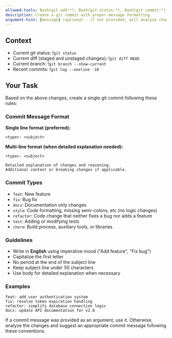```yaml
---
allowed-tools: Bash(git add:*), Bash(git status:*), Bash(git commit:*), Bash(git diff:*), Bash(git log:*)
description: Create a git commit with proper message formatting
argument-hint: [message] (optional - if not provided, will analyze changes and suggest)
---
```


## Context

- Current git status: !`git status`
- Current diff (staged and unstaged changes): !`git diff HEAD`
- Current branch: !`git branch --show-current`
- Recent commits: !`git log --oneline -10`

## Your Task

Based on the above changes, create a single git commit following these rules:

### Commit Message Format

**Single line format (preferred):**

```
<type>: <subject>
```

**Multi-line format (when detailed explanation needed):**

```
<type>: <subject>

Detailed explanation of changes and reasoning.
Additional context or breaking changes if applicable.
```

### Commit Types

- `feat`: New feature
- `fix`: Bug fix
- `docs`: Documentation only changes
- `style`: Code formatting, missing semi-colons, etc (no logic changes)
- `refactor`: Code change that neither fixes a bug nor adds a feature
- `test`: Adding or modifying tests
- `chore`: Build process, auxiliary tools, or libraries

### Guidelines

- Write in **English** using imperative mood ("Add feature", "Fix bug")
- Capitalize the first letter
- No period at the end of the subject line
- Keep subject line under 50 characters
- Use body for detailed explanation when necessary

### Examples

```
feat: add user authentication system
fix: resolve token expiration handling
refactor: simplify database connection logic
docs: update API documentation for v2.0
```

If a commit message was provided as an argument, use it. Otherwise, analyze the changes and suggest an appropriate commit message following these conventions.
